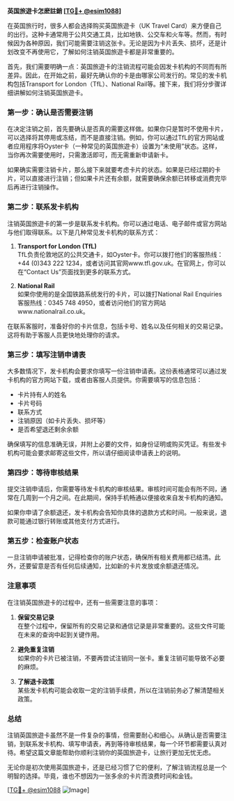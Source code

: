 **英国旅遊卡怎麽註銷 [[TG💪+ @esim1088](https://t.me/s/esim1088)]**

在英国旅行时，很多人都会选择购买英国旅遊卡（UK Travel Card）来方便自己的出行。这种卡通常用于公共交通工具，比如地铁、公交车和火车等。然而，有时候因为各种原因，我们可能需要注销这张卡。无论是因为卡片丢失、损坏，还是计划改变不再使用它，了解如何注销英国旅遊卡都是非常重要的。

首先，我们需要明确一点：英国旅遊卡的注销流程可能会因发卡机构的不同而有所差异。因此，在开始之前，最好先确认你的卡是由哪家公司发行的。常见的发卡机构包括Transport for London（TfL）、National Rail等。接下来，我们将分步骤详细讲解如何注销英国旅遊卡。

### 第一步：确认是否需要注销

在决定注销之前，首先要确认是否真的需要这样做。如果你只是暂时不使用卡片，可以选择将其停用或冻结，而不是直接注销。例如，你可以通过TfL的官方网站或者应用程序将Oyster卡（一种常见的英国旅遊卡）设置为“未使用”状态。这样，当你再次需要使用时，只需激活即可，而无需重新申请新卡。

如果确实需要注销卡片，那么接下来就要考虑卡片的状态。如果是已经过期的卡片，可以直接进行注销；但如果卡片还有余额，就需要确保余额已转移或消费完毕后再进行注销操作。

### 第二步：联系发卡机构

注销英国旅遊卡的第一步是联系发卡机构。你可以通过电话、电子邮件或官方网站与他们取得联系。以下是几种常见发卡机构的联系方式：

1. **Transport for London (TfL)**  
   TfL负责伦敦地区的公共交通卡，如Oyster卡。你可以拨打他们的客服热线：+44 (0)343 222 1234，或者访问其官网www.tfl.gov.uk。在官网上，你可以在“Contact Us”页面找到更多的联系方式。

2. **National Rail**  
   如果你使用的是全国铁路系统发行的卡片，可以拨打National Rail Enquiries客服热线：0345 748 4950，或者访问他们的官方网站www.nationalrail.co.uk。

在联系客服时，准备好你的卡片信息，包括卡号、姓名以及任何相关的交易记录。这将有助于客服人员更快地处理你的请求。

### 第三步：填写注销申请表

大多数情况下，发卡机构会要求你填写一份注销申请表。这份表格通常可以通过发卡机构的官方网站下载，或者由客服人员提供。你需要填写的信息包括：

- 卡片持有人的姓名
- 卡片号码
- 联系方式
- 注销原因（如卡片丢失、损坏等）
- 是否希望退还剩余余额

确保填写的信息准确无误，并附上必要的文件，如身份证明或购买凭证。有些发卡机构可能会要求邮寄这些文件，所以请仔细阅读申请表上的说明。

### 第四步：等待审核结果

提交注销申请后，你需要等待发卡机构的审核结果。审核时间可能会有所不同，通常在几周到一个月之间。在此期间，保持手机畅通以便接收来自发卡机构的通知。

如果你申请了余额退还，发卡机构会告知你具体的退款方式和时间。一般来说，退款可能通过银行转账或其他支付方式进行。

### 第五步：检查账户状态

一旦注销申请被批准，记得检查你的账户状态，确保所有相关费用都已结清。此外，还要留意是否有任何后续通知，比如新的卡片发放或余额退还情况。

### 注意事项

在注销英国旅遊卡的过程中，还有一些需要注意的事项：

1. **保留交易记录**  
   在整个过程中，保留所有的交易记录和通信记录是非常重要的。这些文件可能在未来的查询中起到关键作用。

2. **避免重复注销**  
   如果你的卡片已被注销，不要再尝试注销同一张卡。重复注销可能导致不必要的麻烦。

3. **了解退卡政策**  
   某些发卡机构可能会收取一定的注销手续费，所以在注销前务必了解清楚相关政策。

### 总结

注销英国旅遊卡虽然不是一件复杂的事情，但需要耐心和细心。从确认是否需要注销，到联系发卡机构、填写申请表，再到等待审核结果，每一个环节都需要认真对待。希望这篇文章能帮助你顺利注销你的英国旅遊卡，让旅行更加无忧无虑。

无论你是初次使用英国旅遊卡，还是已经习惯了它的便利，了解注销流程总是一个明智的选择。毕竟，谁也不想因为一张多余的卡片而浪费时间和金钱。

[[TG💪+ @esim1088](https://t.me/s/esim1088) ![Image](https://i.postimg.cc/4NQfJmqS/Snipaste-2025-05-13-00-14-12.png)]